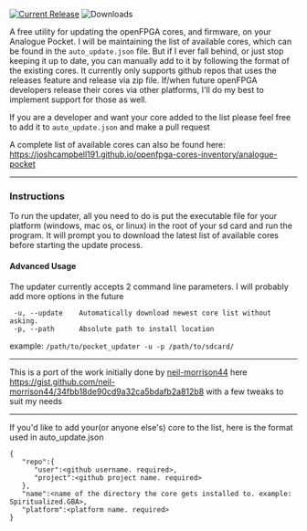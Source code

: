 [![Current Release](https://img.shields.io/github/v/release/mattpannella/pocket_core_autoupdate_net?label=Current%20Release)](https://github.com/mattpannella/pocket_core_autoupdate_net/releases/latest) ![Downloads](https://img.shields.io/github/downloads/mattpannella/pocket_core_autoupdate_net/latest/total?label=Downloads)

A free utility for updating the openFPGA cores, and firmware, on your Analogue Pocket. 
I will be maintaining the list of available cores, which can be found in the `auto_update.json` file. But if I ever fall behind, or just stop keeping it up to date, you can manually add to it by following the format of the existing cores. It currently only supports github repos that uses the releases feature and release via zip file. If/when future openFPGA developers release their cores via other platforms, I'll do my best to implement support for those as well.

If you are a developer and want your core added to the list please feel free to add it to `auto_update.json` and make a pull request

A complete list of available cores can also be found here: https://joshcampbell191.github.io/openfpga-cores-inventory/analogue-pocket

----
### Instructions
To run the updater, all you need to do is put the executable file for your platform (windows, mac os, or linux) in the root of your sd card and run the program. It will prompt you to download the latest list of available cores before starting the update process.

#### Advanced Usage
The updater currently accepts 2 command line parameters. I will probably add more options in the future
```
 -u, --update    Automatically download newest core list without asking.
 -p, --path      Absolute path to install location
```
example:
`
/path/to/pocket_updater -u -p /path/to/sdcard/
`

----
This is a port of the work initially done by [neil-morrison44](https://github.com/neil-morrison44) here https://gist.github.com/neil-morrison44/34fbb18de90cd9a32ca5bdafb2a812b8 with a few tweaks to suit my needs

----
If you'd like to add your(or anyone else's) core to the list, here is the format used in auto_update.json
```
{
   "repo":{
      "user":<github username. required>,
      "project":<github project name. required>
   },
   "name":<name of the directory the core gets installed to. example: Spiritualized.GBA>,
   "platform":<platform name. required>
}
```
